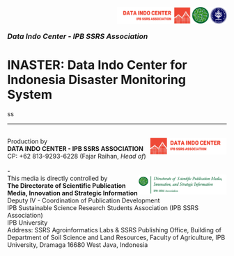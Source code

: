 <img src="https://github.com/dataindo-ssrs/.github/blob/a17fa9122f107b29ca587fb51e1c9a625ebd6683/admin/Logo_DataIndo_SSRS_IPB_kiri.png" title="Data Stat Center" width="50%" align="right"/>

<br />
<br />

### _Data Indo Center - IPB SSRS Association_

# INASTER: Data Indo Center for Indonesia Disaster Monitoring System
ss

________________________________________________________________________________________________________________________________________________________


 <br /> Production by <img src="https://github.com/dataindo-ssrs/.github/blob/94130856cca48a04559e95546de281fdf74d97f6/admin/Logo_DataIndo_Kanan.png" align="right" width="35%" />
 <br /> **DATA INDO CENTER - IPB SSRS ASSOCIATION**
 <br /> CP: +62 813-9293-6228 (Fajar Raihan, _Head of_)
 <br /> 
 <br /> -
 <br /> 
 This media is directly controlled by <img src="https://github.com/ipbssrs/ipbssrs/blob/e06c45804cf17ab573e55ff856c4c3b8bcf81b8e/logo-ssrs/Dir_Medpub.png" align="right" width="40%" />
 <br /> **The Directorate of Scientific Publication Media, Innovation and Strategic Information**
 <br /> Deputy IV - Coordination of Publication Development 
 <br /> IPB Sustainable Science Research Students Association (IPB SSRS Association)
 <br /> IPB University
 <br /> Address: SSRS Agroinformatics Labs & SSRS Publishing Office, Building of Department of Soil Science and Land Resources, Faculty of Agriculture, IPB University, Dramaga 16680 West Java, Indonesia 
